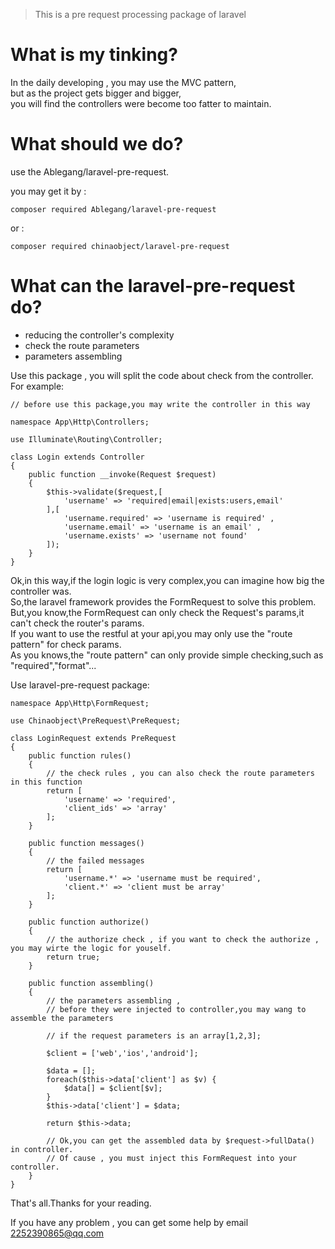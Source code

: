 > This is a pre request processing package of laravel

# What is my tinking?

In the daily developing , you may use the MVC pattern,  
but as the project gets bigger and bigger,  
you will find the controllers were become too fatter to maintain.  

# What should we do?

use the Ablegang/laravel-pre-request.

you may get it by :

```
composer required Ablegang/laravel-pre-request
```

or :
```
composer required chinaobject/laravel-pre-request
```

# What can the laravel-pre-request do?

- reducing the controller's complexity
- check the route parameters
- parameters assembling

Use this package , you will split the code about check from the controller.  
For example:
```
// before use this package,you may write the controller in this way

namespace App\Http\Controllers;

use Illuminate\Routing\Controller;

class Login extends Controller
{
    public function __invoke(Request $request)
    {
        $this->validate($request,[
            'username' => 'required|email|exists:users,email'
        ],[
            'username.required' => 'username is required' ,
            'username.email' => 'username is an email' , 
            'username.exists' => 'username not found'
        ]);
    }
}
```

Ok,in this way,if the login logic is very complex,you can imagine how big the controller was.  
So,the laravel framework provides the FormRequest to solve this problem.  
But,you know,the FormRequest can only check the Request's params,it can't check the router's params.  
If you want to use the restful at your api,you may only use the "route pattern" for check params.  
As you knows,the "route pattern" can only provide simple checking,such as "required","format"...  

Use laravel-pre-request package:
```
namespace App\Http\FormRequest;

use Chinaobject\PreRequest\PreRequest;

class LoginRequest extends PreRequest
{
    public function rules()
    {
        // the check rules , you can also check the route parameters in this function
        return [
            'username' => 'required',
            'client_ids' => 'array'
        ];
    }
    
    public function messages()
    {
        // the failed messages
        return [
            'username.*' => 'username must be required',
            'client.*' => 'client must be array'
        ];
    }
    
    public function authorize()
    {
        // the authorize check , if you want to check the authorize , you may wirte the logic for youself.
        return true;
    }
    
    public function assembling()
    {
        // the parameters assembling ,
        // before they were injected to controller,you may wang to assemble the parameters 
        
        // if the request parameters is an array[1,2,3];
        
        $client = ['web','ios','android'];
        
        $data = [];
        foreach($this->data['client'] as $v) {
            $data[] = $client[$v];
        }
        $this->data['client'] = $data;
        
        return $this->data; 
        
        // Ok,you can get the assembled data by $request->fullData() in controller.
        // Of cause , you must inject this FormRequest into your controller.
    }
}
```

That's all.Thanks for your reading.

If you have any problem , you can get some help by email <2252390865@qq.com>
